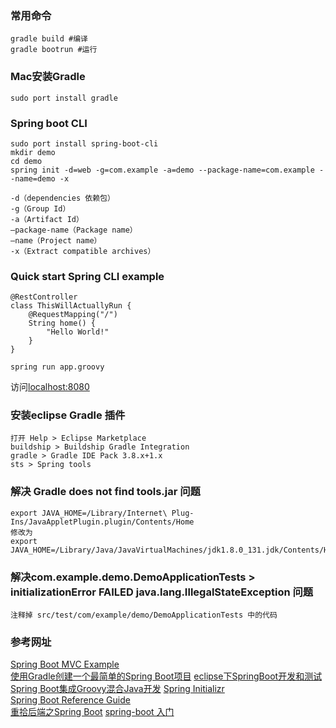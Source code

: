 ### 常用命令
```
gradle build #编译    
gradle bootrun #运行

```

### Mac安装Gradle
```
sudo port install gradle   
```

### Spring boot CLI
```
sudo port install spring-boot-cli    
mkdir demo   
cd demo   
spring init -d=web -g=com.example -a=demo --package-name=com.example --name=demo -x
```
```
-d（dependencies 依赖包）   
-g（Group Id）   
-a（Artifact Id）   
–package-name（Package name）   
–name（Project name）   
-x（Extract compatible archives）   

```


### Quick start Spring CLI example
```
@RestController
class ThisWillActuallyRun {
    @RequestMapping("/")
    String home() {
        "Hello World!"
    }
}   
```
```
spring run app.groovy   
```
访问[localhost:8080](http://localhost:8080)


### 安装eclipse Gradle 插件
```
打开 Help > Eclipse Marketplace   
buildship > Buildship Gradle Integration   
gradle > Gradle IDE Pack 3.8.x+1.x
sts > Spring tools

```

### 解决 Gradle does not find tools.jar 问题
```
export JAVA_HOME=/Library/Internet\ Plug-Ins/JavaAppletPlugin.plugin/Contents/Home   
修改为
export JAVA_HOME=/Library/Java/JavaVirtualMachines/jdk1.8.0_131.jdk/Contents/Home  

```

### 解决com.example.demo.DemoApplicationTests > initializationError FAILED java.lang.IllegalStateException 问题
```
注释掉 src/test/com/example/demo/DemoApplicationTests 中的代码   
```

### 参考网址
[Spring Boot MVC Example](http://www.technicalkeeda.com/spring-tutorials/spring-boot-mvc-example)    
[使用Gradle创建一个最简单的Spring Boot项目](http://blog.csdn.net/u013360850/article/details/53415005)
[eclipse下SpringBoot开发和测试](http://somefuture.iteye.com/blog/2247207)
[Spring Boot集成Groovy混合Java开发](http://www.bijishequ.com/detail/369614?p=)
[Spring Initializr](http://start.spring.io/)   
[Spring Boot Reference Guide](https://docs.spring.io/spring-boot/docs/current/reference/htmlsingle/#getting-started-installing-the-cli)   
[重拾后端之Spring Boot](http://www.jianshu.com/p/4e25e25b62c2)
[spring-boot 入门](http://blog.csdn.net/qq_31655965/article/details/71258333)
